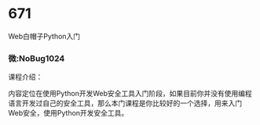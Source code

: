 # 671
Web白帽子Python入门
### 微:NoBug1024 


课程介绍：

内容定位在使用Python开发Web安全工具入门阶段，如果目前你并没有使用编程语言开发过自己的安全工具，那么本门课程是你比较好的一个选择，用来入门Web安全，使用Python开发安全工具。

